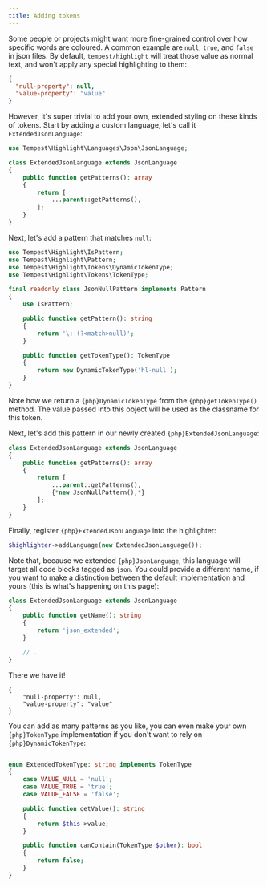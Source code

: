 ```yaml
---
title: Adding tokens
---
```


<style>
.hl-null {
    color: red;
}
</style>

Some people or projects might want more fine-grained control over how specific words are coloured. A common example are `null`, `true`, and `false` in json files. By default, `tempest/highlight` will treat those value as normal text, and won't apply any special highlighting to them:

```json
{
  "null-property": null,
  "value-property": "value"
}
```

However, it's super trivial to add your own, extended styling on these kinds of tokens. Start by adding a custom language, let's call it `ExtendedJsonLanguage`:

```php
use Tempest\Highlight\Languages\Json\JsonLanguage;

class ExtendedJsonLanguage extends JsonLanguage
{
    public function getPatterns(): array
    {
        return [
            ...parent::getPatterns(),
        ];
    }
}
```

Next, let's add a pattern that matches `null`:

```php
use Tempest\Highlight\IsPattern;
use Tempest\Highlight\Pattern;
use Tempest\Highlight\Tokens\DynamicTokenType;
use Tempest\Highlight\Tokens\TokenType;

final readonly class JsonNullPattern implements Pattern
{
    use IsPattern;

    public function getPattern(): string
    {
        return '\: (?<match>null)';
    }

    public function getTokenType(): TokenType
    {
        return new DynamicTokenType('hl-null');
    }
}
```

Note how we return a `{php}DynamicTokenType` from the `{php}getTokenType()` method. The value passed into this object will be used as the classname for this token.

Next, let's add this pattern in our newly created `{php}ExtendedJsonLanguage`:

```php
class ExtendedJsonLanguage extends JsonLanguage
{
    public function getPatterns(): array
    {
        return [
            ...parent::getPatterns(),
            {*new JsonNullPattern(),*}
        ];
    }
}
```

Finally, register `{php}ExtendedJsonLanguage` into the highlighter:

```php
$highlighter->addLanguage(new ExtendedJsonLanguage());
```

Note that, because we extended `{php}JsonLanguage`, this language will target all code blocks tagged as `json`. You could provide a different name, if you want to make a distinction between the default implementation and yours (this is what's happening on this page):

```php
class ExtendedJsonLanguage extends JsonLanguage
{
    public function getName(): string
    {
        return 'json_extended';
    }

    // …
}
```

There we have it!

```json_extended
{
    "null-property": null,
    "value-property": "value"
}
```

You can add as many patterns as you like, you can even make your own `{php}TokenType` implementation if you don't want to rely on `{php}DynamicTokenType`:

```php

enum ExtendedTokenType: string implements TokenType
{
    case VALUE_NULL = 'null';
    case VALUE_TRUE = 'true';
    case VALUE_FALSE = 'false';

    public function getValue(): string
    {
        return $this->value;
    }

    public function canContain(TokenType $other): bool
    {
        return false;
    }
}
```
